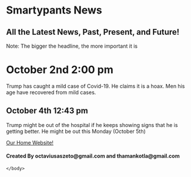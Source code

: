 # Smartypants News
## All the Latest News, Past, Present, and Future!
<html>
    <head>
        <meta charset="utf-8">
        <title>Smartypants News</title>
    </head>
    <body>
      <p>Note: The bigger the headline, the more important it is</p>
      <h1>October 2nd 2:00 pm</h1>
      <p>Trump has caught a mild case of Covid-19. He claims it is a hoax. Men his age have recovered from mild cases. </p>
      <h2>October 4th 12:43 pm</h2>
      <p>Trump might be out of the hospital if he keeps showing signs that he is getting better. He might be out this Monday (October 5th)</p>
        <a href="https://octaviustheking.github.io/The-Smartypants-co.-Home-Website/">Our Home Website!</a> 
        <h4>Created By octaviusaszeto@gmail.com and thamankotla@gmail.com</h4>


    </body>
</html>
